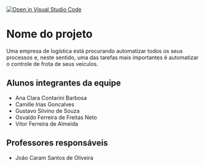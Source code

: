 [![Open in Visual Studio Code](https://classroom.github.com/assets/open-in-vscode-718a45dd9cf7e7f842a935f5ebbe5719a5e09af4491e668f4dbf3b35d5cca122.svg)](https://classroom.github.com/online_ide?assignment_repo_id=11992613&assignment_repo_type=AssignmentRepo)

# Nome do projeto

Uma empresa de logística está procurando automatizar todos os seus processos e, neste sentido, uma das tarefas mais importantes é automatizar o controle de frota de seus veículos.

## Alunos integrantes da equipe

* Ana Clara Contarini Barbosa
* Camille Irias Goncalves
* Gustavo Silvino de Souza 
* Osvaldo Ferreira de Freitas Neto
* Vitor Ferreira de Almeida

## Professores responsáveis

* João Caram Santos de Oliveira

